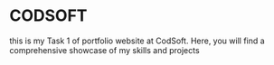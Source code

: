 # CODSOFT
this is my Task 1 of portfolio website at CodSoft. Here, you will find a comprehensive showcase of my skills and projects
